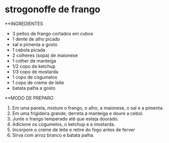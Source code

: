 # strogonoffe de frango
**INGREDIENTES

* 3 peitos de frango cortados em cubos
* 1 dente de alho picado
*   sal e pimenta a gosto
* 1 cebola picada
* 2 colheres (sopa) de maionese
* 1 colher de manteiga
* 1/2 copo de ketchup
* 1/3 copo de mostarda
* 1 copo de cogumelos
* 1 copo de creme de leite
* batata palha a gosto
 

**MODO DE PREPARO
 
1.  Em uma panela, misture o frango, o alho, a maionese, o sal e a pimenta.
2.  Em uma frigideira grande, derreta a manteiga e doure a cebol.
3.  Junte o frango temperado até que esteja dourado.
4. Adicione os cogumelos, o ketchup e a mostarda.
5. Incorpore o creme de leite e retire do fogo antes de ferver
6. Sirva com arroz branco e batata palha.


